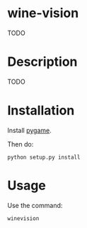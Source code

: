# wine-vision

TODO

# Description

TODO

# Installation

Install [pygame](http://www.pygame.org/wiki/GettingStarted).

Then do:

	python setup.py install

# Usage

Use the command:

	winevision
